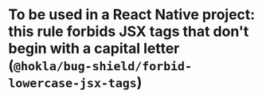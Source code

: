 # To be used in a React Native project: this rule forbids JSX tags that don't begin with a capital letter (`@hokla/bug-shield/forbid-lowercase-jsx-tags`)

<!-- end auto-generated rule header -->
